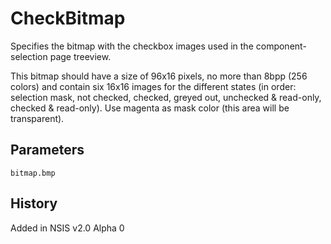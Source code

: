 # CheckBitmap

Specifies the bitmap with the checkbox images used in the component-selection page treeview.

This bitmap should have a size of 96x16 pixels, no more than 8bpp (256 colors) and contain six 16x16 images for the different states (in order: selection mask, not checked, checked, greyed out, unchecked & read-only, checked & read-only). Use magenta as mask color (this area will be transparent).

## Parameters

    bitmap.bmp

## History

Added in NSIS v2.0 Alpha 0
